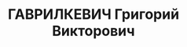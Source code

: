 ---
title: ГАВРИЛКЕВИЧ Григорий Викторович
description: "Род. в 1899, поляк, член ВКП(б). \n  Звание: 20.12.1936 - мл. лейтенант\
  \ ГБ. \n  уполн. ГУПВО НКВД СССР, уволен 05.11.1937. \n  Арестован 19.09.1937. Осужден\
  \ в особом порядке, ВМН. Расстрелян 09.12.1937, Москва. \n  Реабилитирован в 06.1956."
---